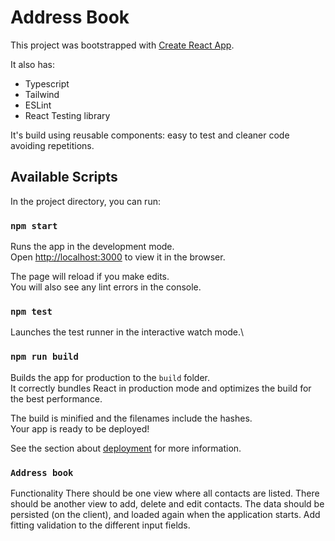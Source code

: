 # Address Book

This project was bootstrapped with [Create React App](https://github.com/facebook/create-react-app).

It also has:

- Typescript
- Tailwind
- ESLint
- React Testing library

It's build using reusable components: easy to test and cleaner code avoiding repetitions.

## Available Scripts

In the project directory, you can run:

### `npm start`

Runs the app in the development mode.\
Open [http://localhost:3000](http://localhost:3000) to view it in the browser.

The page will reload if you make edits.\
You will also see any lint errors in the console.

### `npm test`

Launches the test runner in the interactive watch mode.\

### `npm run build`

Builds the app for production to the `build` folder.\
It correctly bundles React in production mode and optimizes the build for the best performance.

The build is minified and the filenames include the hashes.\
Your app is ready to be deployed!

See the section about [deployment](https://facebook.github.io/create-react-app/docs/deployment) for more information.

### `Address book`

Functionality
There should be one view where all contacts are listed.
There should be another view to add, delete and edit contacts.
The data should be persisted (on the client), and loaded again when the application starts.
Add fitting validation to the different input fields.
